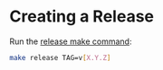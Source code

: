 # Creating a Release

Run the [release make command](Makefile):
```bash
make release TAG=v[X.Y.Z]
```
